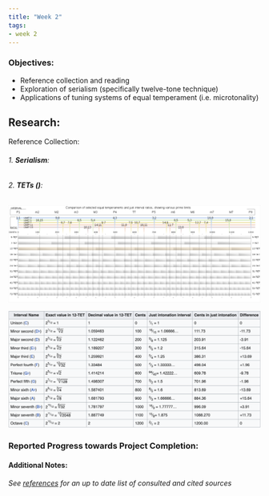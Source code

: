 ```yaml
---
title: "Week 2"
tags:
- week 2
---
```


### Objectives: 
- Reference collection and reading 
- Exploration of serialism (specifically twelve-tone technique)
- Applications of tuning systems of equal temperament (i.e. microtonality)

## Research:
Reference Collection:

###### 1. **Serialism**:

###### 2. **TETs ()**:


![](Pasted%20image%2020220425221605.png)

![](Screen%20Shot%202022-04-25%20at%2010.22.34%20PM.png)

### Reported Progress towards Project Completion:


#### Additional Notes:

*See [references](references.md) for an up to date list of consulted and cited sources*
